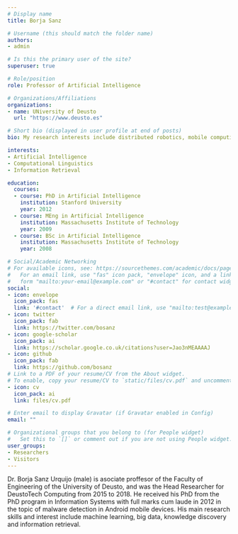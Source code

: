 ```yaml
---
# Display name
title: Borja Sanz

# Username (this should match the folder name)
authors:
- admin

# Is this the primary user of the site?
superuser: true

# Role/position
role: Professor of Artificial Intelligence

# Organizations/Affiliations
organizations:
- name: UNiversity of Deusto
  url: "https://www.deusto.es"

# Short bio (displayed in user profile at end of posts)
bio: My research interests include distributed robotics, mobile computing and programmable matter.

interests:
- Artificial Intelligence
- Computational Linguistics
- Information Retrieval

education:
  courses:
  - course: PhD in Artificial Intelligence
    institution: Stanford University
    year: 2012
  - course: MEng in Artificial Intelligence
    institution: Massachusetts Institute of Technology
    year: 2009
  - course: BSc in Artificial Intelligence
    institution: Massachusetts Institute of Technology
    year: 2008

# Social/Academic Networking
# For available icons, see: https://sourcethemes.com/academic/docs/page-builder/#icons
#   For an email link, use "fas" icon pack, "envelope" icon, and a link in the
#   form "mailto:your-email@example.com" or "#contact" for contact widget.
social:
- icon: envelope
  icon_pack: fas
  link: '#contact'  # For a direct email link, use "mailto:test@example.org".
- icon: twitter
  icon_pack: fab
  link: https://twitter.com/bosanz
- icon: google-scholar
  icon_pack: ai
  link: https://scholar.google.co.uk/citations?user=Jao3nMEAAAAJ
- icon: github
  icon_pack: fab
  link: https://github.com/bosanz
# Link to a PDF of your resume/CV from the About widget.
# To enable, copy your resume/CV to `static/files/cv.pdf` and uncomment the lines below.
- icon: cv
  icon_pack: ai
  link: files/cv.pdf

# Enter email to display Gravatar (if Gravatar enabled in Config)
email: ""

# Organizational groups that you belong to (for People widget)
#   Set this to `[]` or comment out if you are not using People widget.
user_groups:
- Researchers
- Visitors
---
```


Dr. Borja Sanz Urquijo (male) is asociate proffesor of the Faculty of Engineering of the University of Deusto, and was the Head Researcher for DeustoTech Computing from 2015 to 2018. He received his PhD from the PhD program in Information Systems with full marks cum laude in 2012 in the topic of malware detection in Android mobile devices. His main research skills and interest include machine learning, big data, knowledge discovery and information retrieval.

